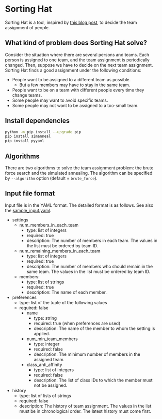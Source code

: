 # Sorting Hat

Sorting Hat is a tool, inspired by [this blog post](https://qiita.com/matsulib/items/bd50af2e2bc1e48522cd), to decide the team assignment of people.

## What kind of problem does Sorting Hat solve?

Consider the situation where there are several persons and teams. Each person is assigned to one team, and the team assignment is periodically changed. Then, suppose we have to decide on the next team assignment. Sorting Hat finds a good assignment under the following conditions:

- People want to be assigned to a different team as possible.
  - But a few members may have to stay in the same team.
- People want to be on a team with different people every time they change teams.
- Some people may want to avoid specific teams.
- Some people may not want to be assigned to a too-small team.


## Install dependencies

```sh
python -m pip install --upgrade pip
pip install simanneal
pip install pyyaml
```

## Algorithms

There are two algorithms to solve the team assignment problem: the brute force search and the simulated annealing. The algorithm can be specified by `--algorithm` option (default = `brute_force`).

## Input file format

Input file is in the YAML format. The detailed format is as follows. See also the [sample_input.yaml](./sample_input.yaml).

- settings
  - num_members_in_each_team
    - type: list of integers
    - required: true
    - description: The number of members in each team. The values in the list must be ordered by team ID.
  - num_remaining_members_in_each_team
    - type: list of integers
    - required: true
    - description: The number of members who should remain in the same team. The values in the list must be ordered by team ID.
  - members:
    - type: list of strings
    - required: true
    - description: The name of each member.
- preferences
  - type: list of the tuple of the following values
  - required: false
    - name
      - type: string
      - required: true (when preferences are used)
      - description: The name of the member to whom the setting is applied.
    - num_min_team_members
      - type: integer
      - required: false
      - description: The minimum number of members in the assigned team.
    - class_anti_affinity
      - type: list of integers
      - required: false
      - description: The list of class IDs to which the member must not be assigned.
- history
  - type: list of lists of strings
  - required: false
  - description: The history of team assignment. The values in the list must be in chronological order. The latest history must come first.
